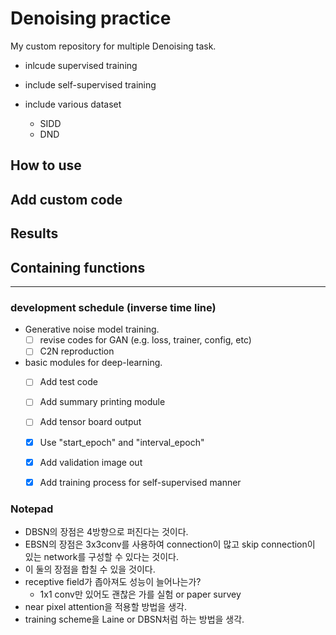 # Denoising practice

My custom repository for multiple Denoising task.

- inlcude supervised training
- include self-supervised training

- include various dataset
    - SIDD
    - DND

## How to use

## Add custom code

## Results

## Containing functions

---

### development schedule (inverse time line)

- Generative noise model training.
    - [ ] revise codes for GAN (e.g. loss, trainer, config, etc)
    - [ ] C2N reproduction
    
- basic modules for deep-learning.
    - [ ] Add test code
    - [ ] Add summary printing module
    - [ ] Add tensor board output
    - [x] Use "start_epoch" and "interval_epoch"
    - [x] Add validation image out
    - [x] Add training process for self-supervised manner


### Notepad

- DBSN의 장점은 4방향으로 퍼진다는 것이다.
- EBSN의 장점은 3x3conv를 사용하여 connection이 많고 skip connection이 있는 network를 구성할 수 있다는 것이다.
- 이 둘의 장점을 합칠 수 있을 것이다.
- receptive field가 좁아져도 성능이 늘어나는가?
    - 1x1 conv만 있어도 괜찮은 가를 실험 or paper survey
- near pixel attention을 적용할 방법을 생각.
- training scheme을 Laine or DBSN처럼 하는 방법을 생각.
